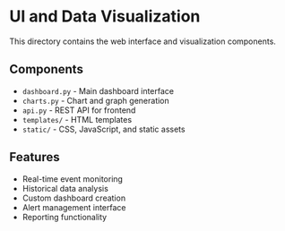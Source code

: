 # UI and Data Visualization

This directory contains the web interface and visualization components.

## Components

- `dashboard.py` - Main dashboard interface
- `charts.py` - Chart and graph generation
- `api.py` - REST API for frontend
- `templates/` - HTML templates
- `static/` - CSS, JavaScript, and static assets

## Features

- Real-time event monitoring
- Historical data analysis
- Custom dashboard creation
- Alert management interface
- Reporting functionality